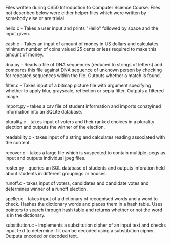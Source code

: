 Files written during CS50 Introduction to Computer Science Course.
Files not described below were either helper files which were written by somebody else or are trivial.

hello.c - Takes a user input and prints "Hello" followed by space and the input given.

cash.c - Takes an input of amount of money in US dollars and calculates minimum number of coins valued 25 cents or less required to make this amount of money.

dna.py - Reads a file of DNA sequences (reduced to strings of letters) and compares this file against DNA sequence of unknown person by checking for repeated sequences within the file. Outputs whether a match is found.

filter.c - Takes input of a bitmap picture file with argument specifying whether to apply blur, grayscale, reflection or sepia filter. Outputs a filtered image.

import.py - takes a csv file of student information and imports conatyined information into an SQLite database.

plurality.c - takes input of voters and their ranked choices in a plurality election and outputs the winner of the election.

readability.c - takes input of a string and calculates reading associated with the content.

recover.c - takes a large file which is suspected to contain multiple jpegs as input and outputs individual jpeg files.

roster.py - queries an SQL database of students and outputs inforation held about students in different groupings or houses.

runoff.c - takes input of voters, candidates and candidate votes and determines winner of a runoff election.

speller.c - takes input of a dictionary of recognised words and a word to check. Hashes the dictionary words and places them in a hash table. Uses pointers to search through hash table and returns whether or not the word is in the dictionary.

substitution.c - implements a substitution cipher of an input text and checks input text to determine if it can be decoded using a substitution cipher. Outputs encoded or decoded text.
